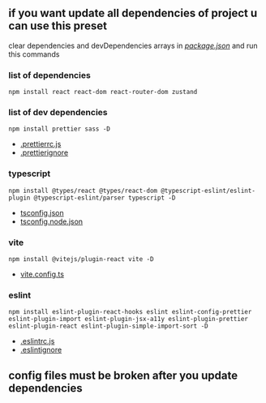 ## if you want update all dependencies of project u can use this preset

clear dependencies and devDependencies arrays in *[package.json](package.json)* and run this commands

### list of dependencies
`npm install react react-dom react-router-dom zustand`

### list of dev dependencies
`npm install prettier sass -D`
- [.prettierrc.js](.prettierrc.js)
- [.prettierignore](.prettierignore)

### typescript
`npm install @types/react @types/react-dom @typescript-eslint/eslint-plugin @typescript-eslint/parser typescript -D`
- [tsconfig.json](tsconfig.json)
- [tsconfig.node.json](tsconfig.node.json)

### vite
`npm install @vitejs/plugin-react vite -D`
- [vite.config.ts](vite.config.ts)

### eslint
`npm install eslint-plugin-react-hooks eslint eslint-config-prettier eslint-plugin-import eslint-plugin-jsx-a11y eslint-plugin-prettier eslint-plugin-react eslint-plugin-simple-import-sort -D`
- [.eslintrc.js](.eslintrc.js)
- [.eslintignore](.eslintignore)

## config files must be broken after you update dependencies